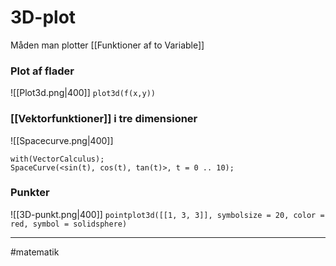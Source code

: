 # 3D-plot
Måden man plotter [[Funktioner af to Variable]]

### Plot af flader
![[Plot3d.png|400]]
`plot3d(f(x,y))`

### [[Vektorfunktioner]] i tre dimensioner
![[Spacecurve.png|400]]
```maple
with(VectorCalculus);
SpaceCurve(<sin(t), cos(t), tan(t)>, t = 0 .. 10);
```

### Punkter
![[3D-punkt.png|400]]
`pointplot3d([[1, 3, 3]], symbolsize = 20, color = red, symbol = solidsphere)`

---
#matematik 